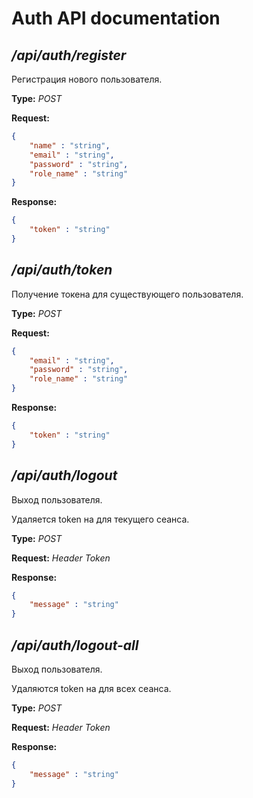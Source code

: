 # Auth API documentation

## */api/auth/register*
Регистрация нового пользователя.

**Type:** *POST*

**Request:**
```json
{
    "name" : "string",
    "email" : "string",
    "password" : "string",
    "role_name" : "string"
}
```
**Response:**

```json
{
    "token" : "string"
}
```
## */api/auth/token*
Получение токена для существующего пользователя.

**Type:** *POST*

**Request:**
```json
{
    "email" : "string",
    "password" : "string",
    "role_name" : "string"
}
```

**Response:**
```json
{
    "token" : "string"
}
```

## */api/auth/logout*
Выход пользователя.

Удаляется token на для текущего сеанса.

**Type:** *POST*

**Request:**
*Header Token*

**Response:**
```json
{
    "message" : "string"
}
```

## */api/auth/logout-all*
Выход пользователя.

Удаляются token на для всех сеанса.

**Type:** *POST*

**Request:**
*Header Token*

**Response:**
```json
{
    "message" : "string"
}
```
